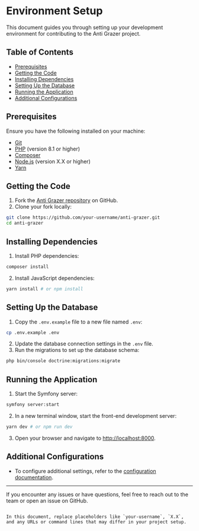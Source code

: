 # Environment Setup

This document guides you through setting up your development environment for contributing to the Anti Grazer project.

## Table of Contents

- [Prerequisites](#prerequisites)
- [Getting the Code](#getting-the-code)
- [Installing Dependencies](#installing-dependencies)
- [Setting Up the Database](#setting-up-the-database)
- [Running the Application](#running-the-application)
- [Additional Configurations](#additional-configurations)

## Prerequisites

Ensure you have the following installed on your machine:

- [Git](https://git-scm.com/downloads)
- [PHP](https://www.php.net/downloads) (version 8.1 or higher)
- [Composer](https://getcomposer.org/download/)
- [Node.js](https://nodejs.org/en/download/) (version X.X or higher)
- [Yarn](https://yarnpkg.com/getting-started/install)

## Getting the Code

1. Fork the [Anti Grazer repository](https://github.com/your-username/anti-grazer) on GitHub.
2. Clone your fork locally:

```bash
git clone https://github.com/your-username/anti-grazer.git
cd anti-grazer
```

## Installing Dependencies

1. Install PHP dependencies:

```bash
composer install
```

2. Install JavaScript dependencies:

```bash
yarn install # or npm install
```

## Setting Up the Database

1. Copy the `.env.example` file to a new file named `.env`:

```bash
cp .env.example .env
```

2. Update the database connection settings in the `.env` file.
3. Run the migrations to set up the database schema:

```bash
php bin/console doctrine:migrations:migrate
```

## Running the Application

1. Start the Symfony server:

```bash
symfony server:start
```

2. In a new terminal window, start the front-end development server:

```bash
yarn dev # or npm run dev
```

3. Open your browser and navigate to [http://localhost:8000](http://localhost:8000).

## Additional Configurations

- To configure additional settings, refer to the [configuration documentation](configuration.md).

---

If you encounter any issues or have questions, feel free to reach out to the team or open an issue on GitHub.
```

In this document, replace placeholders like `your-username`, `X.X`, and any URLs or command lines that may differ in your project setup.
